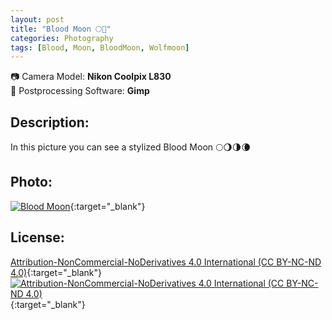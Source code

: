 ```yaml
---
layout: post
title: "Blood Moon 🌕🐺"
categories: Photography
tags: [Blood, Moon, BloodMoon, Wolfmoon]
---
```

📷 Camera Model: **Nikon Coolpix L830**<br />
💾 Postprocessing Software: **Gimp**
## Description:
In this picture you can see a stylized Blood Moon 🌕🌖🌗🌘
## Photo:
[![Blood Moon](https://live.staticflickr.com/65535/51946405028_a8faa655c1_c_d.jpg)](https://www.flickr.com/photos/mike_ravenblack/51946405028){:target="_blank"}
## License:
[Attribution-NonCommercial-NoDerivatives 4.0 International (CC BY-NC-ND 4.0)](https://creativecommons.org/licenses/by-nc-nd/4.0/){:target="_blank"} \
[![Attribution-NonCommercial-NoDerivatives 4.0 International (CC BY-NC-ND 4.0)](https://i.creativecommons.org/l/by-nc-nd/4.0/88x31.png)](http://creativecommons.org/licenses/by-nc-nd/4.0/){:target="_blank"}